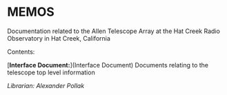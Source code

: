 # MEMOS


Documentation related to the Allen Telescope Array at the Hat Creek Radio Observatory in Hat Creek, California

Contents:

[**Interface Document:**](Interface Document) Documents relating to the telescope top level information

*Librarian: Alexander Pollak*




